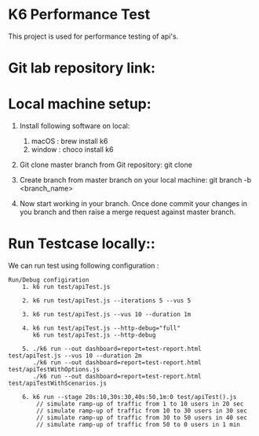 # K6 Performance Test
This project is used for performance testing of api's.

# Git lab repository link:


# Local machine setup:

1) Install following software on local:
      1) macOS : brew install k6
      2) window : choco install k6


2) Git clone master branch from Git repository:
    git clone 


3) Create branch from master branch on your local machine:
    git branch -b <branch_name>


4) Now start working in your branch. Once done commit your changes in you branch and then raise a merge request against master branch.


# Run Testcase locally::
   We can run test using following configuration :

    Run/Debug configiration
        1. k6 run test/apiTest.js

        2. k6 run test/apiTest.js --iterations 5 --vus 5
        
        3. k6 run test/apiTest.js --vus 10 --duration 1m

        4. k6 run test/apiTest.js --http-debug="full"
           k6 run test/apiTest.js --http-debug

        5. ./k6 run --out dashboard=report=test-report.html test/apiTest.js --vus 10 --duration 2m
           ./k6 run --out dashboard=report=test-report.html test/apiTestWithOptions.js
           ./k6 run --out dashboard=report=test-report.html test/apiTestWithScenarios.js
        
        6. k6 run --stage 20s:10,30s:30,40s:50,1m:0 test/apiTest().js
            // simulate ramp-up of traffic from 1 to 10 users in 20 sec
            // simulate ramp-up of traffic from 10 to 30 users in 30 sec
            // simulate ramp-up of traffic from 30 to 50 users in 40 sec
            // simulate ramp-up of traffic from 50 to 0 users in 1 min


